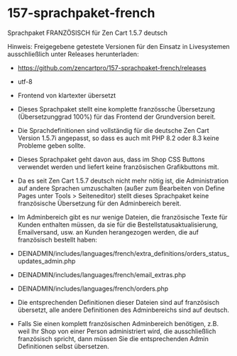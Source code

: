 # 157-sprachpaket-french
Sprachpaket FRANZÖSISCH für Zen Cart 1.5.7 deutsch 

Hinweis: 
Freigegebene getestete Versionen für den Einsatz in Livesystemen ausschließlich unter Releases herunterladen:
* https://github.com/zencartpro/157-sprachpaket-french/releases

* utf-8
* Frontend von klartexter übersetzt 

* Dieses Sprachpaket stellt eine komplette französsche Übersetzung (Übersetzunggrad 100%) für das Frontend der Grundversion bereit. 
* Die Sprachdefinitionen sind vollständig für die deutsche Zen Cart Version 1.5.7i angepasst, so dass es auch mit PHP 8.2 oder 8.3 keine Probleme geben sollte. 
* Dieses Sprachpaket geht davon aus, dass im Shop CSS Buttons verwendet werden und liefert keine französischen Grafikbuttons mit. 

* Da es seit Zen Cart 1.5.7 deutsch nicht mehr nötig ist, die Administration auf andere Sprachen umzuschalten (außer zum Bearbeiten von Define Pages unter Tools > Seiteneditor) stellt dieses Sprachpaket keine französische Übersetzung für den Adminbereich bereit.
* Im Adminbereich gibt es nur wenige Dateien, die französische Texte für Kunden enthalten müssen, da sie für die Bestellstatusaktualisierung, Emailversand, usw. an Kunden herangezogen werden, die auf französisch bestellt haben:

* DEINADMIN/includes/languages/french/extra_definitions/orders_status_updates_admin.php
* DEINADMIN/includes/languages/french/email_extras.php
* DEINADMIN/includes/languages/french/orders.php 

* Die entsprechenden Definitionen dieser Dateien sind auf französisch übersetzt, alle andere Definitionen des Adminbereichs sind auf deutsch.

* Falls Sie einen komplett französischen Adminbereich benötigen, z.B. weil Ihr Shop von einer Person administriert wird, die ausschließlich französisch spricht, dann müssen Sie die entsprechenden Admin Definitionen selbst übersetzen.
